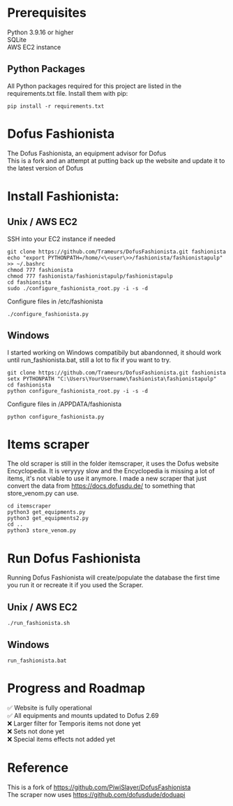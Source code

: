 # Prerequisites

Python 3.9.16 or higher     
SQLite     
AWS EC2 instance     

## Python Packages

All Python packages required for this project are listed in the requirements.txt file. 
Install them with pip:  
```shell   
pip install -r requirements.txt
```

# Dofus Fashionista
The Dofus Fashionista, an equipment advisor for Dofus    
This is a fork and an attempt at putting back up the website and update it to the latest version of Dofus

# Install Fashionista:

## Unix / AWS EC2

SSH into your EC2 instance if needed

```shell 
git clone https://github.com/Trameurs/DofusFashionista.git fashionista  
echo "export PYTHONPATH=/home/<\<user\>>/fashionista/fashionistapulp" >> ~/.bashrc  
chmod 777 fashionista  
chmod 777 fashionista/fashionistapulp/fashionistapulp  
cd fashionista  
sudo ./configure_fashionista_root.py -i -s -d  
```

Configure files in /etc/fashionista

```shell
./configure_fashionista.py
```

## Windows

I started working on Windows compatibily but abandonned, it should work until run_fashionista.bat, still a lot to fix if you want to try.

```shell
git clone https://github.com/Trameurs/DofusFashionista.git fashionista
setx PYTHONPATH "C:\Users\YourUsername\fashionista\fashionistapulp"
cd fashionista
python configure_fashionista_root.py -i -s -d
```

Configure files in /APPDATA/fashionista

```shell
python configure_fashionista.py
```

# Items scraper

The old scraper is still in the folder itemscraper, it uses the Dofus website Encyclopedia. It is veryyyy slow and the Encyclopedia is missing a lot of items, it's not viable to use it anymore. I made a new scraper that just convert the data from https://docs.dofusdu.de/ to something that store_venom.py can use.

```shell
cd itemscraper  
python3 get_equipments.py  
python3 get_equipments2.py  
cd ..
python3 store_venom.py
```

# Run Dofus Fashionista

Running Dofus Fashionista will create/populate the database the first time you run it or recreate it if you used the Scraper.

## Unix / AWS EC2

```shell
./run_fashionista.sh
```

## Windows

```shell
run_fashionista.bat
```

# Progress and Roadmap

✅ Website is fully operational     
✅ All equipments and mounts updated to Dofus 2.69     
❌ Larger filter for Temporis items not done yet     
❌ Sets not done yet     
❌ Special items effects not added yet     

# Reference

This is a fork of https://github.com/PiwiSlayer/DofusFashionista      
The scraper now uses https://github.com/dofusdude/doduapi
